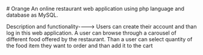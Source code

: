 #   O r a n g e
An online restaurant web application using php language and database as MySQL.

Description and functionality---->
 Users can create their account and than log in this web application.
A user can browse through a carousel of different food offered by the restaurant. Than a user can select quantity of the food item they want to order and than add it to the cart
